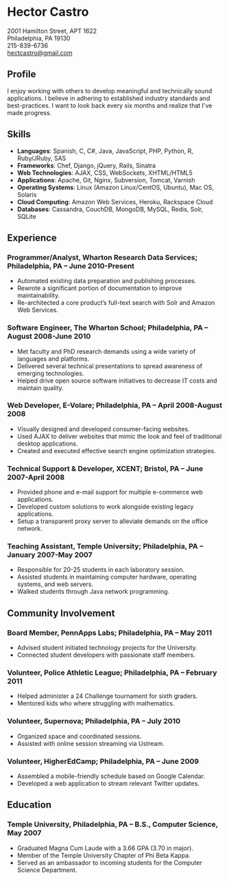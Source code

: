 # Hector Castro #

2001 Hamilton Street, APT 1622  
Philadelphia, PA 19130  
215-839-6736  
<hectcastro@gmail.com>  

## Profile ##

I enjoy working with others to develop meaningful and technically sound
applications.  I believe in adhering to established industry standards
and best-practices.  I want to look back every six months and realize
that I've made progress.

## Skills ##

* __Languages__: Spanish, C, C#, Java, JavaScript, PHP, Python, R,
  Ruby/JRuby, SAS
* __Frameworks__: Chef, Django, jQuery, Rails, Sinatra
* __Web Technologies__: AJAX, CSS, WebSockets, XHTML/HTML5
* __Applications__: Apache, Git, Nginx, Subversion, Tomcat, Varnish
* __Operating Systems__: Linux (Amazon Linux/CentOS, Ubuntu), Mac OS,
  Solaris
* __Cloud Computing__: Amazon Web Services, Heroku, Rackspace Cloud
* __Databases__: Cassandra, CouchDB, MongoDB, MySQL, Redis, Solr,
  SQLite

## Experience ##

### Programmer/Analyst, Wharton Research Data Services; Philadelphia, PA – June 2010-Present ###

* Automated existing data preparation and publishing processes.
* Rewrote a significant portion of documentation to improve
  maintainability.
* Re-architected a core product’s full-text search with Solr and Amazon
  Web Services.

### Software Engineer, The Wharton School; Philadelphia, PA – August 2008-June 2010 ###

* Met faculty and PhD research demands using a wide variety of languages
  and platforms.
* Delivered several technical presentations to spread awareness of
  emerging technologies.
* Helped drive open source software initiatives to decrease IT costs and
  maintain quality.

### Web Developer, E-Volare; Philadelphia, PA – April 2008-August 2008 ###

* Visually designed and developed consumer-facing websites.
* Used AJAX to deliver websites that mimic the look and feel of
  traditional desktop applications.
* Created and executed effective search engine optimization strategies.

### Technical Support & Developer, XCENT; Bristol, PA – June 2007-April 2008 ###

* Provided phone and e-mail support for multiple e-commerce web applications.
* Developed custom solutions to work alongside existing legacy applications.
* Setup a transparent proxy server to alleviate demands on the office network. 

### Teaching Assistant, Temple University; Philadelphia, PA – January 2007-May 2007 ###

* Responsible for 20-25 students in each laboratory session.
* Assisted students in maintaining computer hardware, operating systems, and web servers.
* Walked students through Java network programming.

## Community Involvement ##

### Board Member, PennApps Labs; Philadelphia, PA – May 2011 ###

* Advised student initiated technology projects for the University.
* Connected student developers with passionate staff members.

### Volunteer, Police Athletic League; Philadelphia, PA – February 2011 ###

* Helped administer a 24 Challenge tournament for sixth graders.
* Mentored kids who where struggling with mathematics.

### Volunteer, Supernova; Philadelphia, PA – July 2010 ###

* Organized space and coordinated sessions.
* Assisted with online session streaming via Ustream.

### Volunteer, HigherEdCamp; Philadelphia, PA – June 2009 ###

* Assembled a mobile-friendly schedule based on Google Calendar.
* Developed a web application to stream relevant Twitter updates.

## Education ##

### Temple University, Philadelphia, PA – B.S., Computer Science, May 2007 ###

* Graduated Magna Cum Laude with a 3.66 GPA (3.70 in major).
* Member of the Temple University Chapter of Phi Beta Kappa.
* Served as an ambassador to incoming students for the Computer Science Department.
